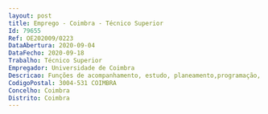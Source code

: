 ```yaml
--- 
layout: post
title: Emprego - Coimbra - Técnico Superior
Id: 79655
Ref: OE202009/0223
DataAbertura: 2020-09-04
DataFecho: 2020-09-18
Trabalho: Técnico Superior
Empregador: Universidade de Coimbra
Descricao: Funções de acompanhamento, estudo, planeamento,programação, avaliação e aplicação de métodos e processos de natureza técnica, no âmbito dagestão de projetos europeus e internacionais. Elaboração de pareceres e projetos, com diversosgraus de complexidade, na respetiva área de atuação. Os candidatos devem deterconhecimentos de informática na ótica do utilizador e conhecimentos de inglês nível C1 C2devidamente certificados ou com evidência do uso quotidiano em situação de elevadacomplexidade.
CodigoPostal: 3004-531 COIMBRA
Concelho: Coimbra
Distrito: Coimbra
--- 
```

